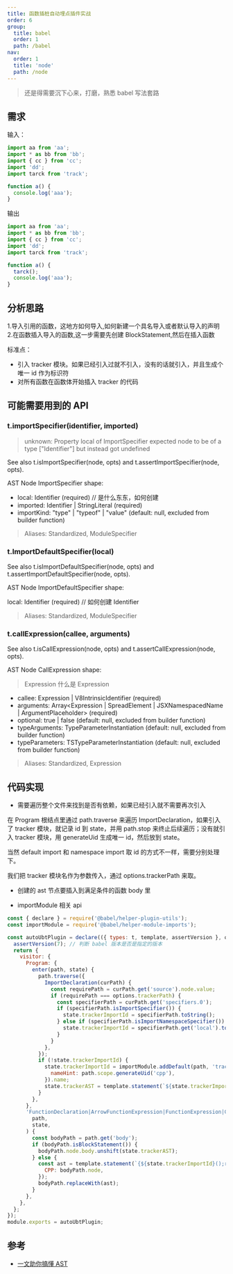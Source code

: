 ```yaml
---
title: 函数插桩自动埋点插件实战
order: 6
group:
  title: babel
  order: 1
  path: /babel
nav:
  order: 1
  title: 'node'
  path: /node
---
```


> 还是得需要沉下心来，打磨，熟悉 babel 写法套路

## 需求

输入：

```js
import aa from 'aa';
import * as bb from 'bb';
import { cc } from 'cc';
import 'dd';
import tarck from 'track';

function a() {
  console.log('aaa');
}
```

输出

```js
import aa from 'aa';
import * as bb from 'bb';
import { cc } from 'cc';
import 'dd';
import tarck from 'track';

function a() {
  tarck();
  console.log('aaa');
}
```

## 分析思路

1.导入引用的函数，这地方如何导入,如何新建一个具名导入或者默认导入的声明 2.在函数插入导入的函数,这一步需要先创建 BlockStatement,然后在插入函数

标准点：

- 引入 tracker 模块。如果已经引入过就不引入，没有的话就引入，并且生成个唯一 id 作为标识符
- 对所有函数在函数体开始插入 tracker 的代码

## 可能需要用到的 API

### t.importSpecifier(identifier, imported)

> unknown: Property local of ImportSpecifier expected node to be of a type ["Identifier"] but instead got undefined

See also t.isImportSpecifier(node, opts) and t.assertImportSpecifier(node, opts).

AST Node ImportSpecifier shape:

- local: Identifier (required) // 是什么东东，如何创建
- imported: Identifier | StringLiteral (required)
- importKind: "type" | "typeof" | "value" (default: null, excluded from builder function)

> Aliases: Standardized, ModuleSpecifier

### t.ImportDefaultSpecifier(local)

See also t.isImportDefaultSpecifier(node, opts) and t.assertImportDefaultSpecifier(node, opts).

AST Node ImportDefaultSpecifier shape:

local: Identifier (required) // 如何创建 Identifier

> Aliases: Standardized, ModuleSpecifier

### t.callExpression(callee, arguments)

See also t.isCallExpression(node, opts) and t.assertCallExpression(node, opts).

AST Node CallExpression shape:

> Expression 什么是 Expression

- callee: Expression | V8IntrinsicIdentifier (required)
- arguments: Array<Expression | SpreadElement | JSXNamespacedName | ArgumentPlaceholder> (required)
- optional: true | false (default: null, excluded from builder function)
- typeArguments: TypeParameterInstantiation (default: null, excluded from builder function)
- typeParameters: TSTypeParameterInstantiation (default: null, excluded from builder function)

> Aliases: Standardized, Expression

## 代码实现

- 需要遍历整个文件来找到是否有依赖，如果已经引入就不需要再次引入

在 Program 根结点里通过 path.traverse 来遍历 ImportDeclaration，如果引入了 tracker 模块，就记录 id 到 state，并用 path.stop 来终止后续遍历；没有就引入 tracker 模块，用 generateUid 生成唯一 id，然后放到 state。

当然 default import 和 namespace import 取 id 的方式不一样，需要分别处理下。

我们把 tracker 模块名作为参数传入，通过 options.trackerPath 来取。

- 创建的 ast 节点要插入到满足条件的函数 body 里

- importModule 相关 api

```js
const { declare } = require('@babel/helper-plugin-utils');
const importModule = require('@babel/helper-module-imports');

const autoUbtPlugin = declare(({ types: t, template, assertVersion }, options) => {
  assertVersion(7); // 判断 babel 版本是否是指定的版本
  return {
    visitor: {
      Program: {
        enter(path, state) {
          path.traverse({
            ImportDeclaration(curPath) {
              const requirePath = curPath.get('source').node.value;
              if (requirePath === options.trackerPath) {
                const specifierPath = curPath.get('specifiers.0');
                if (specifierPath.isImportSpecifier()) {
                  state.trackerImportId = specifierPath.toString();
                } else if (specifierPath.isImportNamespaceSpecifier()) {
                  state.trackerImportId = specifierPath.get('local').toString(); // tracker 模块的 id
                }
              }
            },
          });
          if (!state.trackerImportId) {
            state.trackerImportId = importModule.addDefault(path, 'tracker', {
              nameHint: path.scope.generateUid('cpp'),
            }).name;
            state.trackerAST = template.statement(`${state.trackerImportId}()`)();
          }
        },
      },
      'FunctionDeclaration|ArrowFunctionExpression|FunctionExpression|ClassMethod': function (
        path,
        state,
      ) {
        const bodyPath = path.get('body');
        if (bodyPath.isBlockStatement()) {
          bodyPath.node.body.unshift(state.trackerAST);
        } else {
          const ast = template.statement(`{${state.trackerImportId}();return CPP;}`)({
            CPP: bodyPath.node,
          });
          bodyPath.replaceWith(ast);
        }
      },
    },
  };
});
module.exports = autoUbtPlugin;
```

## 参考

- [一文助你搞懂 AST](https://blog.csdn.net/qiwoo_weekly/article/details/107011006)
